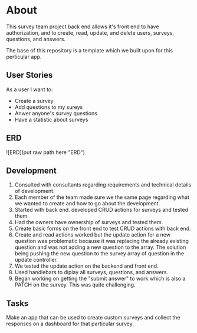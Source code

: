 # About

This survey team project back end allows it's front end to have
authorization, and to create, read, update, and delete users, surveys,
questions, and answers.

The base of this repository is a template which we built upon for this
perticular app.

## User Stories

As a user I want to:
-   Create a survey
-   Add questions to my sureys
-   Anwer anyone's survey questions
-   Have a statistic about surveys

## ERD

![ERD](put raw path here "ERD")

## Development

1. Consulted with consultants regarding requirements and technical details of
development.
2. Each member of the team made sure we the same page regarding what we wanted to
create and how to go about the development.
3. Started with back end. developed CRUD actions for surveys and tested them.
4. Had the owners have ownership of surveys and tested them.
5. Create basic forms on the front end to test CRUD actions with back end.
6. Create and read actions worked but the update action for a new question was
problematic because it was replacing the already existing question and was not
adding a new question to the array. The solution being pushing the new
question to the survey array of question in the update controller.
7. We tested the update action on the backend and front end.
8. Used handlebars to diplay all surveys, questions, and answers.
9. Began working on getting the "submit answer" to work which is also a PATCH on
the survey. This was quite challenging.

## Tasks

Make an app that can be used to create custom surveys and collect the responses
on a dashboard for that particular survey.
